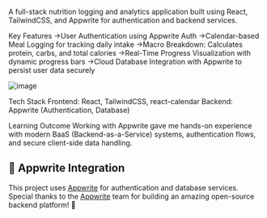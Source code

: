 A full-stack nutrition logging and analytics application built using React, TailwindCSS, and Appwrite for authentication and backend services.

Key Features
->User Authentication using Appwrite Auth
->Calendar-based Meal Logging for tracking daily intake
->Macro Breakdown: Calculates protein, carbs, and total calories
->Real-Time Progress Visualization with dynamic progress bars
->Cloud Database Integration with Appwrite to persist user data securely

![image](https://github.com/user-attachments/assets/0bbfc6bc-2281-43ea-9c70-f745a5a3d1c6)





Tech Stack
Frontend: React, TailwindCSS, react-calendar
Backend: Appwrite (Authentication, Database)

Learning Outcome
Working with Appwrite gave me hands-on experience with modern BaaS (Backend-as-a-Service) systems, authentication flows, and secure client-side data handling.

## 🔗 Appwrite Integration

This project uses [Appwrite](https://github.com/appwrite/appwrite) for authentication and database services.
Special thanks to the [Appwrite](https://github.com/appwrite) team for building an amazing open-source backend platform! 💖
